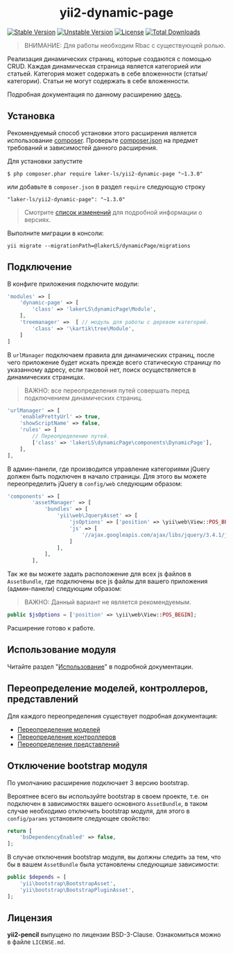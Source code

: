 <h1 align="center">
    yii2-dynamic-page
</h1>


[![Stable Version](https://poser.pugx.org/laker-ls/yii2-dynamic-page/v/stable)](https://packagist.org/packages/laker-ls/yii2-dynamic-page)
[![Unstable Version](https://poser.pugx.org/laker-ls/yii2-dynamic-page/v/unstable)](https://packagist.org/packages/laker-ls/yii2-dynamic-page)
[![License](https://poser.pugx.org/laker-ls/yii2-dynamic-page/license)](https://packagist.org/packages/laker-ls/yii2-dynamic-page)
[![Total Downloads](https://poser.pugx.org/laker-ls/yii2-dynamic-page/downloads)](https://packagist.org/packages/laker-ls/yii2-dynamic-page)

> ВНИМАНИЕ: Для работы необходим Rbac с существующей ролью.

Реализация динамических страниц, которые создаются с помощью CRUD. Каждая динамическая страница является категорией или
статьей. Категория может содержать в себе вложенности (статьи/категории). Статьи не могут содержать в себе вложенности.

Подробная документация по данному расширению [здесь](https://github.com/laker-ls/yii2-dynamic-page/blob/master/docs/README.md).

## Установка

Рекомендуемый способ установки этого расширения является использование [composer](http://getcomposer.org/download/).
Проверьте [composer.json](https://github.com/laker-ls/yii2-dynamic-page/blob/master/composer.json) на предмет требований и зависимостей данного расширения.

Для установки запустите

```
$ php composer.phar require laker-ls/yii2-dynamic-page "~1.3.0"
```

или добавьте в `composer.json` в раздел `require` следующую строку

```
"laker-ls/yii2-dynamic-page": "~1.3.0"
```

> Смотрите [список изменений](https://github.com/laker-ls/yii2-dynamic-page/blob/master/CHANGE.md) для подробной информации о версиях.

Выполните миграции в консоли:
```
yii migrate --migrationPath=@lakerLS/dynamicPage/migrations
```

## Подключение

В конфиге приложения подключите модули:
```php
'modules' => [
    'dynamic-page' => [
        'class' => 'lakerLS\dynamicPage\Module',
    ],
    'treemanager' =>  [ // модуль для работы с деревом категорий.
        'class' => '\kartik\tree\Module',
    ]
]
```

В `urlManager` подключаем правила для динамических страниц, после чего приложение будет искать прежде всего 
статическую страницу по указанному адресу, если таковой нет, поиск осуществляется в динамических страницах.

> ВАЖНО: все переопределения путей совершать перед подключением динамических страниц.

```php
'urlManager' => [
    'enablePrettyUrl' => true,
    'showScriptName' => false,
    'rules' => [
        // Переопределение путей.
        ['class' => 'lakerLS\dynamicPage\components\DynamicPage'],
    ],
],
```

В админ-панели, где производится управление категориями jQuery должен быть подключен в начало страницы.
Для этого вы можете переопределить jQuery в `config/web` следующим образом:

```php
'components' => [
        'assetManager' => [
            'bundles' => [
                'yii\web\JqueryAsset' => [
                    'jsOptions' => ['position' => \yii\web\View::POS_BEGIN],
                    'js' => [
                        '//ajax.googleapis.com/ajax/libs/jquery/3.4.1/jquery.min.js', // Указать путь к вашему jQuery
                    ]
                ],
            ],
        ],
```

Так же вы можете задать расположение для всех js файлов в `AssetBundle`, где подключены все js файлы для вашего приложения (админ-панели)
следующим образом:

> ВАЖНО: Данный вариант не является рекомендуемым.

```php
public $jsOptions = ['position' => \yii\web\View::POS_BEGIN];
```

Расширение готово к работе.

## Использование модуля

Читайте раздел "[Использование](https://github.com/laker-ls/yii2-dynamic-page/blob/master/docs/README.md)" в подробной документации.

## Переопределение моделей, контроллеров, представлений

Для каждого переопределения существует подробная документация:

- [Переопределение моделей](https://github.com/laker-ls/yii2-dynamic-page/blob/master/docs/overriding-models.md)
- [Переопределение контроллеров](https://github.com/laker-ls/yii2-dynamic-page/blob/master/docs/overriding-controllers.md)
- [Переопределение представлений](https://github.com/laker-ls/yii2-dynamic-page/blob/master/docs/overriding-actions.md)

## Отключение bootstrap модуля

По умолчанию расширение подключает 3 версию bootstrap.

Вероятнее всего вы используйте bootstrap в своем проекте, т.е. он подключен в зависимостях вашего основного `AssetBundle`,
в таком случае необходимо отключить bootstrap модуля, для этого в `config/params` установите следующее свойство:

```php
return [
    'bsDependencyEnabled' => false,
];
```

В случае отключения bootstrap модуля, вы должны следить за тем, что бы в вашем `AssetBundle` была установлены следующише 
зависимости:
```php
public $depends = [
    'yii\bootstrap\BootstrapAsset',
    'yii\bootstrap\BootstrapPluginAsset',
];
```

## Лицензия

**yii2-pencil** выпущено по лицензии BSD-3-Clause. Ознакомиться можно в файле `LICENSE.md`.
